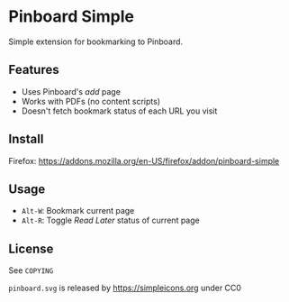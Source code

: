 # Pinboard Simple

Simple extension for bookmarking to Pinboard.

## Features

- Uses Pinboard's *add* page
- Works with PDFs (no content scripts)
- Doesn't fetch bookmark status of each URL you visit

## Install

Firefox: https://addons.mozilla.org/en-US/firefox/addon/pinboard-simple

## Usage

- `Alt-W`: Bookmark current page
- `Alt-R`: Toggle *Read Later* status of current page

## License

See `COPYING`

`pinboard.svg` is released by https://simpleicons.org under CC0
